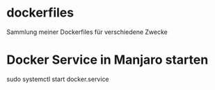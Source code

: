 # dockerfiles
Sammlung meiner Dockerfiles für verschiedene Zwecke

# Docker Service in Manjaro starten
sudo systemctl start docker.service
